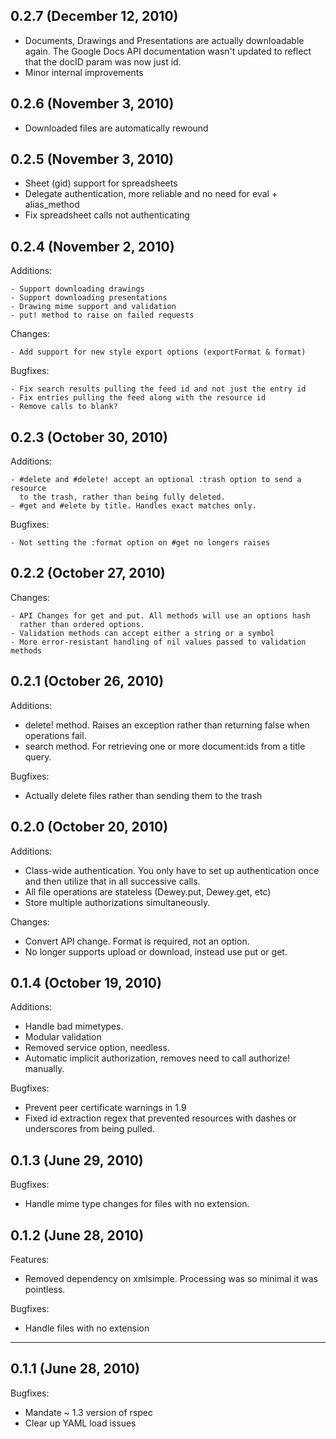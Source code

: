 ## 0.2.7 (December 12, 2010)

  * Documents, Drawings and Presentations are actually downloadable again. The
    Google Docs API documentation wasn't updated to reflect that the docID
    param was now just id.
  * Minor internal improvements

## 0.2.6 (November 3, 2010)
  
  * Downloaded files are automatically rewound

## 0.2.5 (November 3, 2010)
    
  * Sheet (gid) support for spreadsheets
  * Delegate authentication, more reliable and no need for eval + alias_method
  * Fix spreadsheet calls not authenticating

## 0.2.4 (November 2, 2010)
  
  Additions:
    
    - Support downloading drawings
    - Support downloading presentations
    - Drawing mime support and validation
    - put! method to raise on failed requests

  Changes:

    - Add support for new style export options (exportFormat & format)

  Bugfixes:
  
    - Fix search results pulling the feed id and not just the entry id
    - Fix entries pulling the feed along with the resource id
    - Remove calls to blank?

## 0.2.3 (October 30, 2010)

  Additions:
  
    - #delete and #delete! accept an optional :trash option to send a resource
      to the trash, rather than being fully deleted.
    - #get and #elete by title. Handles exact matches only.
  
  Bugfixes:
    
    - Not setting the :format option on #get no longers raises

## 0.2.2 (October 27, 2010)

  Changes:

    - API Changes for get and put. All methods will use an options hash
      rather than ordered options.
    - Validation methods can accept either a string or a symbol
    - More error-resistant handling of nil values passed to validation methods

## 0.2.1 (October 26, 2010)

Additions:

  - delete! method. Raises an exception rather than returning false when
    operations fail.
  - search method. For retrieving one or more document:ids from a title query.

Bugfixes:

  - Actually delete files rather than sending them to the trash

## 0.2.0 (October 20, 2010)

Additions:
  
  - Class-wide authentication. You only have to set up authentication once and
    then utilize that in all successive calls.
  - All file operations are stateless (Dewey.put, Dewey.get, etc)
  - Store multiple authorizations simultaneously.
  
Changes:

  - Convert API change. Format is required, not an option.
  - No longer supports upload or download, instead use put or get.

## 0.1.4 (October 19, 2010)
  
Additions:
  
  - Handle bad mimetypes.
  - Modular validation
  - Removed service option, needless.
  - Automatic implicit authorization, removes need to call authorize! manually.

Bugfixes:
  
  - Prevent peer certificate warnings in 1.9
  - Fixed id extraction regex that prevented resources with dashes or underscores
    from being pulled.

## 0.1.3 (June 29, 2010)

Bugfixes:

  - Handle mime type changes for files with no extension.

## 0.1.2 (June 28, 2010)

Features:

  - Removed dependency on xmlsimple. Processing was so minimal it was pointless.

Bugfixes:

  - Handle files with no extension
  
---
## 0.1.1 (June 28, 2010)

Bugfixes:

  - Mandate ~ 1.3 version of rspec
  - Clear up YAML load issues
